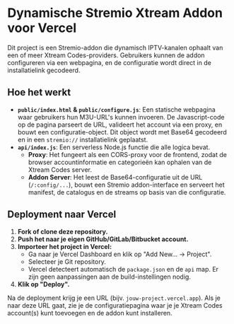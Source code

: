 # Dynamische Stremio Xtream Addon voor Vercel

Dit project is een Stremio-addon die dynamisch IPTV-kanalen ophaalt van een of meer Xtream Codes-providers. Gebruikers kunnen de addon configureren via een webpagina, en de configuratie wordt direct in de installatielink gecodeerd.

## Hoe het werkt

*   **`public/index.html` & `public/configure.js`**: Een statische webpagina waar gebruikers hun M3U-URL's kunnen invoeren. De Javascript-code op de pagina parseert de URL, valideert het account via een proxy, en bouwt een configuratie-object. Dit object wordt met Base64 gecodeerd en in een `stremio://` installatielink geplaatst.
*   **`api/index.js`**: Een serverless Node.js functie die alle logica bevat.
    *   **Proxy**: Het fungeert als een CORS-proxy voor de frontend, zodat de browser accountinformatie en categorieën kan ophalen van de Xtream Codes server.
    *   **Addon Server**: Het leest de Base64-configuratie uit de URL (`/:config/...`), bouwt een Stremio addon-interface en serveert het manifest, de catalogus en de streams op basis van die configuratie.

## Deployment naar Vercel

1.  **Fork of clone deze repository.**
2.  **Push het naar je eigen GitHub/GitLab/Bitbucket account.**
3.  **Importeer het project in Vercel:**
    *   Ga naar je Vercel Dashboard en klik op "Add New... -> Project".
    *   Selecteer je Git repository.
    *   Vercel detecteert automatisch de `package.json` en de `api` map. Er zijn geen aanpassingen aan de build-instellingen nodig.
4.  **Klik op "Deploy".**

Na de deployment krijg je een URL (bijv. `jouw-project.vercel.app`). Als je naar deze URL gaat, zie je de configuratiepagina waar je je Xtream Codes account(s) kunt toevoegen en de addon kunt installeren.